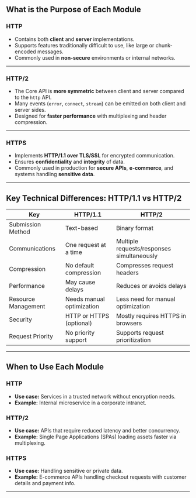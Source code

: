 ## What is the Purpose of Each Module

### **HTTP**

- Contains both **client** and **server** implementations.
- Supports features traditionally difficult to use, like large or chunk-encoded messages.
- Commonly used in **non-secure** environments or internal networks.

---

### **HTTP/2**

- The Core API is **more symmetric** between client and server compared to the `http` API.
- Many events (`error`, `connect`, `stream`) can be emitted on both client and server sides.
- Designed for **faster performance** with multiplexing and header compression.

---

### **HTTPS**

- Implements **HTTP/1.1 over TLS/SSL** for encrypted communication.
- Ensures **confidentiality** and **integrity** of data.
- Commonly used in production for **secure APIs**, **e-commerce**, and systems handling **sensitive data**.

---

## **Key Technical Differences: HTTP/1.1 vs HTTP/2**

| Key                 | HTTP/1.1                  | HTTP/2                                     |
| ------------------- | ------------------------- | ------------------------------------------ |
| Submission Method   | Text-based                | Binary format                              |
| Communications      | One request at a time     | Multiple requests/responses simultaneously |
| Compression         | No default compression    | Compresses request headers                 |
| Performance         | May cause delays          | Reduces or avoids delays                   |
| Resource Management | Needs manual optimization | Less need for manual optimization          |
| Security            | HTTP or HTTPS (optional)  | Mostly requires HTTPS in browsers          |
| Request Priority    | No priority support       | Supports request prioritization            |

---

## **When to Use Each Module**

### HTTP

- **Use case:** Services in a trusted network without encryption needs.
- **Example:** Internal microservice in a corporate intranet.

### HTTP/2

- **Use case:** APIs that require reduced latency and better concurrency.
- **Example:** Single Page Applications (SPAs) loading assets faster via multiplexing.

### HTTPS

- **Use case:** Handling sensitive or private data.
- **Example:** E-commerce APIs handling checkout requests with customer details and payment info.

---
